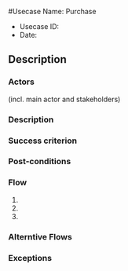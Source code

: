 #Usecase Name: Purchase
- Usecase ID:
- Date:

## Description

### Actors
(incl. main actor and stakeholders)

### Description

### Success criterion

### Post-conditions

### Flow
1. 
1. 
1. 

### Alterntive Flows


### Exceptions


